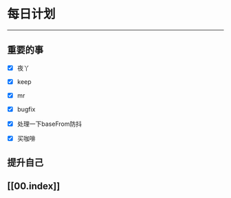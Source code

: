 
# 每日计划
---
## 重要的事

- [x]    夜丫
- [x]   keep
- [x]  mr
- [x] bugfix
- [x] 处理一下baseFrom防抖
- [x] 买咖啡



## 提升自己

  



## [[00.index]]










